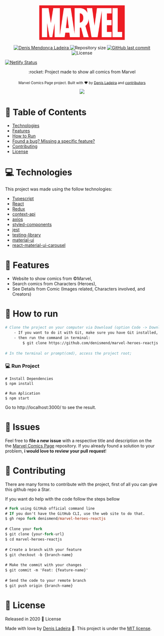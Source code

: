 <p align="center">
   <img src="./.github/marvel-logo.png" alt="Marvel Logo" width="280"/>
</p>

<p align="center">	
   <a href="https://linkedin.com/in/denis-ladeira-814365115/">
      <img alt="Denis Mendonça Ladeira" src="https://img.shields.io/badge/-DenisLadeira-8257E5?style=flat&logo=Linkedin&logoColor=white" />
   </a>
  <img alt="Repository size" src="https://img.shields.io/github/repo-size/denismend/marvel-heroes-reactjs?color=774DD6">

  <a href="https://github.com/denismend/nlw-02-proffy/commits/master">
    <img alt="GitHub last commit" src="https://img.shields.io/github/last-commit/denismend/marvel-heroes-reactjs?color=774DD6">
  </a> 
  
  <img alt="License" src="https://img.shields.io/badge/license-MIT-8257E5">
  
  [![Netlify Status](https://api.netlify.com/api/v1/badges/8c1fc026-fea4-4258-8249-1dc648816447/deploy-status)](https://app.netlify.com/sites/objective-bell-e14dd6/deploys)
</p>

<p align="center">
   :rocket: Project made to show all comics from Marvel </p>

<div align="center">
  <sub>Marvel Comics Page project. Built with ❤︎ by
    <a href="https://github.com/denismend">Denis Ladeira</a> and
    <a href="https://github.com/denismend/marvel-heroes-reactjs/graphs/contributors">
      contributors
    </a>
  </sub>
</div>


<p align="center">
  <img src=".github/sample.gif">
</p>

# :pushpin: Table of Contents

* [Technologies](#computer-technologies)
* [Features](#rocket-features)
* [How to Run](#construction_worker-how-to-run)
* [Found a bug? Missing a specific feature?](#bug-issues)
* [Contributing](#tada-contributing)
* [License](#closed_book-license)

# :computer: Technologies
This project was made using the follow technologies:

* [Typescript](https://www.typescriptlang.org/)      
* [React](https://reactjs.org/)      
* [Redux](https://redux.js.org/)       
* [context-api](https://reactjs.org/)      
* [axios](https://github.com/axios/axios)
* [styled-components](https://styled-components.com/)
* [jest](https://jestjs.io/)
* [testing-library](https://testing-library.com/)
* [material-ui](https://material-ui.com/)
* [react-material-ui-carousel](https://www.npmjs.com/package/react-material-ui-carousel)

# :rocket: Features

* Website to show comics from ©Marvel,
* Search comics from Characters (Heroes),
* See Details from Comic (Images related, Characters involved, and Creators)

# :construction_worker: How to run
```bash
# Clone the project on your computer via Download (option Code -> Download ZIP)
    - If you want to do it with Git, make sure you have Git installed, follow the link https://git-scm.com/
    - then run the command in terminal:
        $ git clone https://github.com/denismend/marvel-heroes-reactjs.git
    
# In the terminal or prompt(cmd), access the project root;
```

### 💻 Run Project
```
# Install Dependencies
$ npm install

# Run Aplication
$ npm start
```
Go to http://localhost:3000/ to see the result.

# :bug: Issues

Feel free to **file a new issue** with a respective title and description on the the [Marvel Comics Page](https://github.com/denismend/marvel-heroes-reactjs/issues) repository. If you already found a solution to your problem, **i would love to review your pull request**!

# :tada: Contributing

There are many forms to contribute with the project, first of all you can give this github repo a Star.

If you want do help with the code follow the steps bellow

```ps
# Fork using GitHub official command line
# If you don't have the GitHub CLI, use the web site to do that.
$ gh repo fork denismend/marvel-heroes-reactjs

# Clone your fork
$ git clone {your-fork-url}
$ cd marvel-heroes-reactjs

# Create a branch with your feature
$ git checkout -b {branch-name}

# Make the commit with your changes
$ git commit -m 'Feat: {feature-name}'

# Send the code to your remote branch
$ git push origin {branch-name}
```

# :closed_book: License

Released in 2020 :closed_book: License

Made with love by [Denis Ladeira](https://github.com/denismend) 🚀.
This project is under the [MIT license](./LICENSE).
